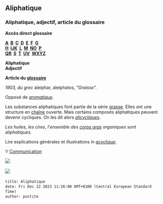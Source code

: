 ## Aliphatique
### Aliphatique, adjectif, article du glossaire
 **Accès direct glossaire**

**[A](a.html)  [B](b.html)  [C](c.html)  [D](d.html)  [E](e.html)  [F](f.html)  [G](g.html)  
[H](h.html)  [IJK](ijk.html)  [L](l.html)  [M](m.html)  [NO](no.html)  [P](p.html)  
[QR](qr.html)  [S](s.html)  [T](t.html)  [UV](uv.html)  [WXYZ](wxyz.html)**

**Aliphatique  
Adjectif**

**Article du [glossaire](glossaire.html)**

_1903, du grec_ aleiphar, aleiphatos, _"Graisse"._

Opposé de [_aromatique_](aromatique.html).

Les substances aliphatiques font partie de la série [grasse](gras.html). Elles ont une structure en [chaîne](chaine.html) ouverte. Mais certains composés aliphatiques peuvent devenir cycliques. On les dit alors _[alicycliques](alicyclique.html)_.

_Les huiles, les cires, l'ensemble des [corps gras](gras.html#corpsgras) organiques sont aliphatiques._

Lire explications générales et illustrations in _[acyclique](acyclique.html)_.



![](images/flechebas.gif) [Communication](http://www.artrealite.com/annonceurs.htm) 

[![](https://cbonvin.fr/sites/regie.artrealite.com/visuels/campagne1.png)](index-2.html#20131014)

![](https://cbonvin.fr/sites/regie.artrealite.com/visuels/campagne2.png)
```
title: Aliphatique
date: Fri Dec 22 2023 11:26:00 GMT+0100 (Central European Standard Time)
author: postite
```
